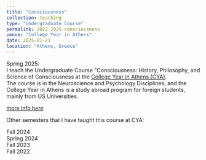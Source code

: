 ```yaml
---
title: "Consciousness"
collection: teaching
type: "Undergraduate Course"
permalink: 2022-2025-consciousness
venue: "College Year in Athens"
date: 2025-01-21
location: "Athens, Greece"
---
```


Spring 2025:  
I teach the Undergraduate Course "Consciousness: History, Philosophy, and Science of Consciousness at the [College Year in Athens (CYA)](https://cyathens.org/).  
The course is in the Neuroscience and Psychology Disciplines, and the College Year in Athens is a study abroad program for foreign students, mainly from US Universities.

[more info here](https://cyathens.org/course/consciousness/)

Other semesters that I have taught this course at CYA:  

Fall 2024  
Spring 2024  
Fall 2023  
Fall 2022  
